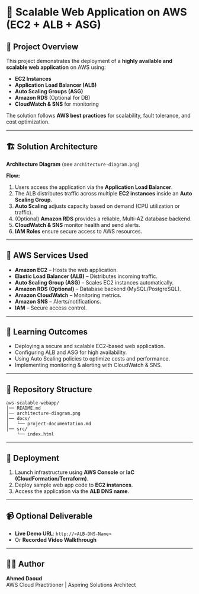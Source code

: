 # 🚀 Scalable Web Application on AWS (EC2 + ALB + ASG)

## 📌 Project Overview
This project demonstrates the deployment of a **highly available and scalable web application** on AWS using:

- **EC2 Instances**
- **Application Load Balancer (ALB)**
- **Auto Scaling Groups (ASG)**
- **Amazon RDS** (Optional for DB)
- **CloudWatch & SNS** for monitoring

The solution follows **AWS best practices** for scalability, fault tolerance, and cost optimization.

---

## 🏗️ Solution Architecture
**Architecture Diagram** (see `architecture-diagram.png`)

**Flow:**
1. Users access the application via the **Application Load Balancer**.
2. The ALB distributes traffic across multiple **EC2 instances** inside an **Auto Scaling Group**.
3. **Auto Scaling** adjusts capacity based on demand (CPU utilization or traffic).
4. (Optional) **Amazon RDS** provides a reliable, Multi-AZ database backend.
5. **CloudWatch & SNS** monitor health and send alerts.
6. **IAM Roles** ensure secure access to AWS resources.

---

## 🔧 AWS Services Used
- **Amazon EC2** – Hosts the web application.  
- **Elastic Load Balancer (ALB)** – Distributes incoming traffic.  
- **Auto Scaling Group (ASG)** – Scales EC2 instances automatically.  
- **Amazon RDS (Optional)** – Database backend (MySQL/PostgreSQL).  
- **Amazon CloudWatch** – Monitoring metrics.  
- **Amazon SNS** – Alerts/notifications.  
- **IAM** – Secure access control.  

---

## 🎯 Learning Outcomes
- Deploying a secure and scalable EC2-based web application.  
- Configuring ALB and ASG for high availability.  
- Using Auto Scaling policies to optimize costs and performance.  
- Implementing monitoring & alerting with CloudWatch & SNS.  

---

## 📂 Repository Structure

```
aws-scalable-webapp/
│── README.md
│── architecture-diagram.png
│── docs/
│   └── project-documentation.md
│── src/
    └── index.html
```

---

## 🚀 Deployment
1. Launch infrastructure using **AWS Console** or **IaC (CloudFormation/Terraform)**.  
2. Deploy sample web app code to **EC2 instances**.  
3. Access the application via the **ALB DNS name**.  

---

## 📹 Optional Deliverable
- **Live Demo URL**: `http://<ALB-DNS-Name>`  
- Or **Recorded Video Walkthrough**  

---

## 👨‍💻 Author
**Ahmed Daoud**  
AWS Cloud Practitioner | Aspiring Solutions Architect  
